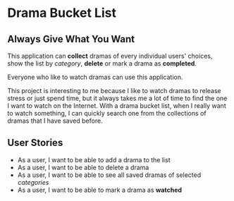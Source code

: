 # Drama Bucket List

## Always Give What You Want

This application can **collect** dramas of every individual users' 
choices, show the list by *category*, **delete** or mark a 
drama as **completed**. 

Everyone who like to watch dramas can use this application.

This project is interesting to me because I like to watch dramas to release 
stress or just spend time, but it always takes me a lot of time to find 
the one I want to watch on the Internet. With a drama bucket list, when I 
really want to watch something, I can quickly search one from the collections
of dramas that I have saved before.

## User Stories 
- As a user, I want to be able to add a drama to the list
- As a user, I want to be able to delete a drama
- As a user, I want to be able to see all saved dramas of selected *categories*
- As a user, I want to be able to mark a drama as **watched**